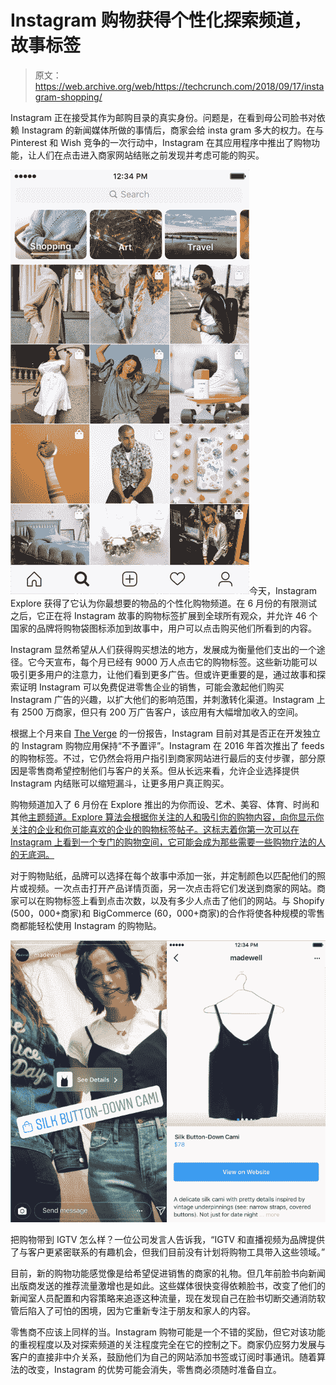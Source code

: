 # Instagram 购物获得个性化探索频道，故事标签 

> 原文：<https://web.archive.org/web/https://techcrunch.com/2018/09/17/instagram-shopping/>

Instagram 正在接受其作为邮购目录的真实身份。问题是，在看到母公司脸书对依赖 Instagram 的新闻媒体所做的事情后，商家会给 insta gram 多大的权力。在与 Pinterest 和 Wish 竞争的一次行动中，Instagram 在其应用程序中推出了购物功能，让人们在点击进入商家网站结账之前发现并考虑可能的购买。

![](img/a1879edc80fcdf14fe699d139d70438e.png)今天，Instagram Explore 获得了它认为你最想要的物品的个性化购物频道。在 6 月份的有限测试之后，它正在将 Instagram 故事的购物标签扩展到全球所有观众，并允许 46 个国家的品牌将购物袋图标添加到故事中，用户可以点击购买他们所看到的内容。

Instagram 显然希望从人们获得购买想法的地方，发展成为衡量他们支出的一个途径。它今天宣布，每个月已经有 9000 万人点击它的购物标签。这些新功能可以吸引更多用户的注意力，让他们看到更多广告。但或许更重要的是，通过故事和探索证明 Instagram 可以免费促进零售企业的销售，可能会激起他们购买 Instagram 广告的兴趣，以扩大他们的影响范围，并刺激转化渠道。Instagram 上有 2500 万商家，但只有 200 万广告客户，该应用有大幅增加收入的空间。

根据上个月来自 [The Verge](https://web.archive.org/web/20230122153249/https://www.theverge.com/2018/9/4/17819766/instagram-shopping-app-e-commerce) 的一份报告，Instagram 目前对其是否正在开发独立的 Instagram 购物应用保持“不予置评”。Instagram 在 2016 年首次推出了 feeds 的购物标签。不过，它仍然会将用户指引到商家网站进行最后的支付步骤，部分原因是零售商希望控制他们与客户的关系。但从长远来看，允许企业选择提供 Instagram 内结账可以缩短漏斗，让更多用户真正购买。

购物频道加入了 6 月份在 Explore 推出的为你而设、艺术、美容、体育、时尚和其他[主题频道。Explore 算法会根据你关注的人和吸引你的购物内容，向你显示你关注的企业和你可能喜欢的企业的购物标签帖子。这标志着你第一次可以在 Instagram 上看到一个专门的购物空间，它可能会成为那些需要一些购物疗法的人的无底洞。](https://web.archive.org/web/20230122153249/https://techcrunch.com/2018/06/26/instagram-group-video-calling/)

对于购物贴纸，品牌可以选择在每个故事中添加一张，并定制颜色以匹配他们的照片或视频。一次点击打开产品详情页面，另一次点击将它们发送到商家的网站。商家可以在购物标签上看到点击次数，以及有多少人点击了他们的网站。与 Shopify (500，000+商家)和 BigCommerce (60，000+商家)的合作将使各种规模的零售商都能轻松使用 Instagram 的购物贴。

![](img/747c38e3222fda0fcc55e9f67791744e.png)

把购物带到 IGTV 怎么样？一位公司发言人告诉我，“IGTV 和直播视频为品牌提供了与客户更紧密联系的有趣机会，但我们目前没有计划将购物工具带入这些领域。”

目前，新的购物功能感觉像是给希望促进销售的商家的礼物。但几年前脸书向新闻出版商发送的推荐流量激增也是如此。这些媒体很快变得依赖脸书，改变了他们的新闻室人员配置和内容策略来追逐这种流量，现在发现自己在脸书切断交通消防软管后陷入了可怕的困境，因为它重新专注于朋友和家人的内容。

零售商不应该上同样的当。Instagram 购物可能是一个不错的奖励，但它对该功能的重视程度以及对探索频道的关注程度完全在它的控制之下。商家仍应努力发展与客户的直接非中介关系，鼓励他们为自己的网站添加书签或订阅时事通讯。随着算法的改变，Instagram 的优势可能会消失，零售商必须随时准备自立。